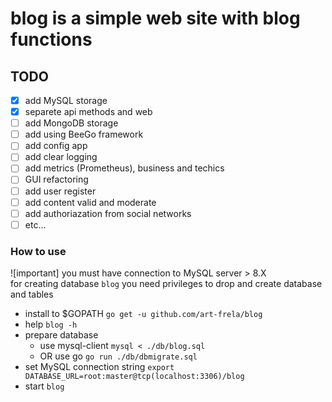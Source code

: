 # blog is a simple web site with blog functions

## TODO

* [x] add MySQL storage
* [x] separete api methods and web
* [ ] add MongoDB storage
* [ ] add using BeeGo framework
* [ ] add config app
* [ ] add clear logging
* [ ] add metrics (Prometheus), business and techics
* [ ] GUI refactoring
* [ ] add user register
* [ ] add content valid and moderate
* [ ] add authoriazation from social networks
* [ ] etc...

### How to use

![important] 
you must have connection to MySQL server > 8.X  
for creating database `blog` you need privileges to drop and create database and tables  

- install to $GOPATH `go get -u github.com/art-frela/blog`
- help `blog -h`
- prepare database
    - use mysql-client `mysql < ./db/blog.sql`
    - OR use go `go run ./db/dbmigrate.sql`
- set MySQL connection string `export DATABASE_URL=root:master@tcp(localhost:3306)/blog`
- start `blog`


